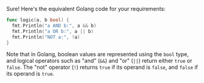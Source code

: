 Sure! Here's the equivalent Golang code for your requirements:
```go
func logic(a, b bool) {
  fmt.Println("a AND b:", a && b)
  fmt.Println("a OR b:", a || b)
  fmt.Println("NOT a:", !a)
}
```
Note that in Golang, boolean values are represented using the `bool` type, and logical operators such as "and" (`&&`) and "or" (`||`) return either `true` or `false`. The "not" operator (`!`) returns `true` if its operand is `false`, and `false` if its operand is `true`.

